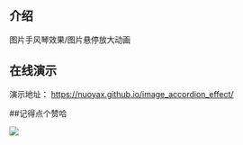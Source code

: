 ## 介绍
图片手风琴效果/图片悬停放大动画

## 在线演示
演示地址： https://nuoyax.github.io/image_accordion_effect/


##记得点个赞哈

![](https://p9-sign.douyinpic.com/tos-cn-i-0004/057af2b624df4587898585d3ae17ea67~c5_300x400.jpeg?x-expires=1666670400&x-signature=iQLJ476ZcXZbhjnFOFWohYf%2Bx1c%3D&from=3213915784_large&s=PackSourceEnum_PUBLISH&se=false&sc=cover&l=20221011124840010208164145143B8636)
